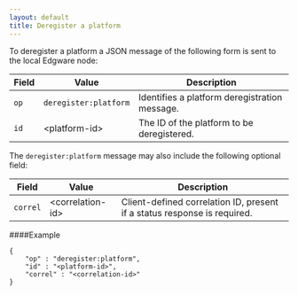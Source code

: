 ```yaml
---
layout: default
title: Deregister a platform
---
```


To deregister a platform a JSON message of the following form is sent to the local Edgware node:

| Field    | Value                 | Description |
| -------- | --------------------- | ----------- |
| `op`     | `deregister:platform` | Identifies a platform deregistration message. |
| `id`     | \<platform-id>        | The ID of the platform to be deregistered. |

The `deregister:platform` message may also include the following optional field:
 
| Field    | Value             | Description |
| -------- | ----------------- | ----------- | 
| `correl` | \<correlation-id> | Client-defined correlation ID, present if a status response is required. |

####Example   

	{
		"op" : "deregister:platform",
		"id" : "<platform-id>",
		"correl" : "<correlation-id>"   
	}
    
